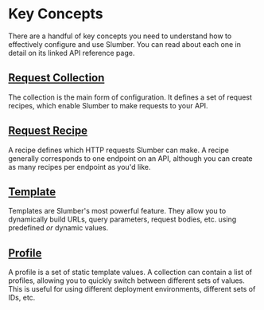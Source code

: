 # Key Concepts

There are a handful of key concepts you need to understand how to effectively configure and use Slumber. You can read about each one in detail on its linked API reference page.

## [Request Collection](../api/request_collection/index.md)

The collection is the main form of configuration. It defines a set of request recipes, which enable Slumber to make requests to your API.

## [Request Recipe](../api/request_collection/request_recipe.md)

A recipe defines which HTTP requests Slumber can make. A recipe generally corresponds to one endpoint on an API, although you can create as many recipes per endpoint as you'd like.

## [Template](./templates/index.md)

Templates are Slumber's most powerful feature. They allow you to dynamically build URLs, query parameters, request bodies, etc. using predefined _or_ dynamic values.

## [Profile](../api/request_collection/profile.md)

A profile is a set of static template values. A collection can contain a list of profiles, allowing you to quickly switch between different sets of values. This is useful for using different deployment environments, different sets of IDs, etc.
